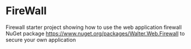# FireWall
Firewall starter project showing how to use the web application firewall NuGet package https://www.nuget.org/packages/Walter.Web.Firewall to secure your own application

